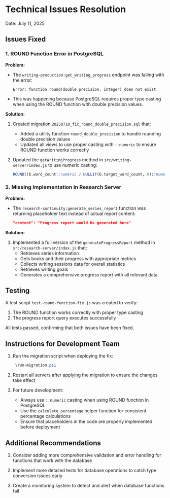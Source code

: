 # Technical Issues Resolution

Date: July 11, 2025

## Issues Fixed

### 1. ROUND Function Error in PostgreSQL

**Problem:**
- The `writing-production:get_writing_progress` endpoint was failing with the error: 
  ```
  Error: function round(double precision, integer) does not exist
  ```
- This was happening because PostgreSQL requires proper type casting when using the ROUND function with double precision values.

**Solution:**
1. Created migration `20250710_fix_round_double_precision.sql` that:
   - Added a utility function `round_double_precision` to handle rounding double precision values
   - Updated all views to use proper casting with `::numeric` to ensure ROUND function works correctly
   
2. Updated the `getWritingProgress` method in `src/writing-server/index.js` to use numeric casting:
   ```sql
   ROUND((b.word_count::numeric / NULLIF(b.target_word_count, 0)::numeric) * 100.0, 2)
   ```

### 2. Missing Implementation in Research Server

**Problem:**
- The `research-continuity:generate_series_report` function was returning placeholder text instead of actual report content:
  ```json
  "content": "Progress report would be generated here"
  ```

**Solution:**
1. Implemented a full version of the `generateProgressReport` method in `src/research-server/index.js` that:
   - Retrieves series information
   - Gets books and their progress with appropriate metrics
   - Collects writing sessions data for overall statistics
   - Retrieves writing goals
   - Generates a comprehensive progress report with all relevant data

## Testing

A test script `test-round-function-fix.js` was created to verify:
1. The ROUND function works correctly with proper type casting
2. The progress report query executes successfully

All tests passed, confirming that both issues have been fixed.

## Instructions for Development Team

1. Run the migration script when deploying the fix: 
   ```powershell
   .\run-migration.ps1
   ```

2. Restart all servers after applying the migration to ensure the changes take effect

3. For future development:
   - Always use `::numeric` casting when using ROUND function in PostgreSQL
   - Use the `calculate_percentage` helper function for consistent percentage calculations
   - Ensure that placeholders in the code are properly implemented before deployment

## Additional Recommendations

1. Consider adding more comprehensive validation and error handling for functions that work with the database

2. Implement more detailed tests for database operations to catch type conversion issues early

3. Create a monitoring system to detect and alert when database functions fail
